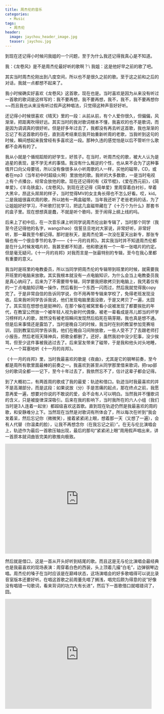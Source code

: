 ```yaml
---
title: 周杰伦的音乐
categories:
  - Music
tags:
  - 周杰伦
header:
  image: jaychou_header_image.jpg
  teaser: jaychou.jpg
---
```


到现在还记得小时候问我姐的一个问题，至于为什么我还记得我真心是不知道。

我：《龙卷风》是不是周杰伦最好听的歌啊？\\
我姐：这是他好早之前的歌了吧。

其实当时周杰伦刚出到八度空间，所以也不是很久之前的歌。至于这之前和之后的对话，我就一点都想不起来了。

我小时候确实好喜欢《龙卷风》这首歌，现在也是。当时喜欢是因为从来没有听过一首歌的歌词是这样写的：我不要再想，我不要再想，我不，我不，我不要再想你~~而且我也从来没有听过假声这种唱法，只觉得这种声音好好听。

还记得小时候很喜欢《晴天》里的一段：从前从前，有个人爱你很久，但偏偏，风渐渐，把距离吹得好远。其实当时的我对歌词根本不懂，我喜欢的也不是歌词，而是因为调调真的很好听。但是好多年过去了，我都没有再去听这首歌，我也渐渐的忘记了有这首歌的存在，直到高考结束后我开始重新听周的老歌，当我听到这句的时候，瞬间想起来我曾经有多喜欢这一段。那种久违的感觉怕是以后不管听什么歌都不会再有的了。

我从小就是个循规蹈矩的好学生，好孩子。在当时，听周杰伦的歌，被大人认为是追星的表现，是不学无术的事情。我没有什么叛逆的个性，也从来不会为了这种事情开口向父母要钱，所以没有像很多从小听周歌的人一样，买他的磁带，CD，或者在mp3（当年初中时超级火啊）里放他的歌。我听的大多数歌，一是当时电视上有个点播台，经常会放他的歌。现在还记得的有《双节棍》，《爱在西元前》，《简单爱》，《半岛铁盒》，《龙卷风》。到现在还记得《简单爱》里周穿着白衬衫，举着大黑伞，昂这头屌屌的样子，当时觉得MV的女主角长得也不怎么好看。哎，kid。二是我姐很喜欢周的歌，所以她有一两盒磁带。当年我还听了老爸老妈的话，为了让姐姐好好学习，不听歌打扰学习，把这几盒磁带藏在了《十万个为什么》那套书的盒子里。现在想想真是蠢，不就是听个歌吗，至于闹得上纲上线的吗。

后来上了初中后，在一次音乐课上听同学说周杰伦出新专辑了，当时那个同学（我至今还记得他的名字，wangzihao）信誓旦旦地对大家说，非常好听，非常好听，那一幕我至今都记得。那时是秋天，是周杰伦第一次没在夏天出新专，那张专辑也有一个很合季节的名字——《十一月的肖邦》。其实我当时并不知道周杰伦都是在什么时候发唱片的，我甚至都不知道，他和歌迷有一个一年一张唱片的约定。但是毫无疑问，《十一月的肖邦》对我而言是一张最特别的专辑，至今在我心里都有重要的意义。

我当时是班里的电教委员，所以当同学把周杰伦的专辑带到班里的时候，就需要我开班里的电脑来放歌。其实我根本就没有一点电脑知识，为什么会当上电教委员我是真心纳闷了。后来为了不需要带专辑，同学要我把歌拷贝到电脑上，我凭着仅有的一丁点电脑知识略一操作，然后看到一个东西一闪而过，然后我就觉得我copy完了。于是非常自信的告诉同学说，你不用再带专辑来学校了，免得老班发现没收。后来我听同学告诉我说，他们发现电脑里面没歌，于是又拷贝了一遍，太囧了。其实现在想想也是挺神的，在那个躲在被窝里看小说被发现了都要挨批的年代，在教室公然放一个被年轻人视为新时代偶像，被老一辈看成是吊儿郎当的坏学习榜样的人的歌，居然没有被老班瞬间发现然后掐死在萌芽期，我也真是想不通。但是后来事情还是露馅了，当时是晚自习的时候，我当时在别的教室参加竞赛培训，回到教室后同学告诉我，他们在晚自习间隙放歌，一些人受不了了去跟老师打小报告，然后老班天降神兵，把歌全都删了。还好，虽然我初中没少犯事，没少挨骂，但至少这件事被我逃过去了。后来室友带来了磁带，于是我和他头对头地睡，一人一个耳塞地听《十一月的肖邦》。

《十一月的肖邦》里，当时我最喜欢的歌是《夜曲》，尤其是它的钢琴前奏，至今都是周所有歌里面最棒的前奏之一。我喜欢到甚至从同学那里借来歌词，把rap部分的歌词全都一一记下，至今十年过去了，我依然忘不了，估计这辈子都会记得。

到了大概初二，有两首周的歌成了我的最爱：轨迹和借口。轨迹当时我最喜欢的并不是高潮部分，而是这段：如果说放（分）手是苦痛的起点，那在终点之前，我愿意再爱一遍，想要对你说的不敢说的爱，会不会有人可以明白。当然我并不懂歌词的含义，只是被旋律深深吸引。后来在我的影响下，当时我所在的六人小组（我们当时是3人连着一起坐）都超级喜欢这首歌。直到现在轨迹仍然是我最喜欢的周的歌，和安静难分上下。当然现在当然是对歌词有所体会了，所以每次在听到“我会发着呆，然后忘记你（微微笑），接着紧紧闭上眼，想着那一天（又想了一遍），会有人代替（你温柔的脸），让我不再想念你（在我忘记之前）”。在无与伦比演唱会上，轨迹作为最后一首歌压轴出现，最后的那句“紧紧闭上眼”周用假声唱出来，讲一首原本就词曲皆完美的歌推向极致。

<iframe width="480" height="360" src="https://www.youtube.com/embed/kzMbv7jz9Gk" frameborder="0" allowfullscreen></iframe>

然后就是借口，这是一首从开头好听到结尾的歌。而且这是无与伦比演唱会最经典也是我最喜欢的现场表演：周穿着白色的西装，头上顶着几撮“白毛”，边弹钢琴边唱。周杰伦的嗓子在当时应该是在巅峰状态，这场演唱会的好多歌唱得可以说比录音室版本还要好听。在唱这首歌之前周董先唱了搁浅，唱完后颇为得意的说”好像没有唱错一句歌词，看来背词的功力大有长进“，然后下一首歌借口就唱错词了，囧。

<iframe width="480" height="360" src="https://www.youtube.com/embed/FVT0zjKDU6I?start=258" frameborder="0" allowfullscreen></iframe>

